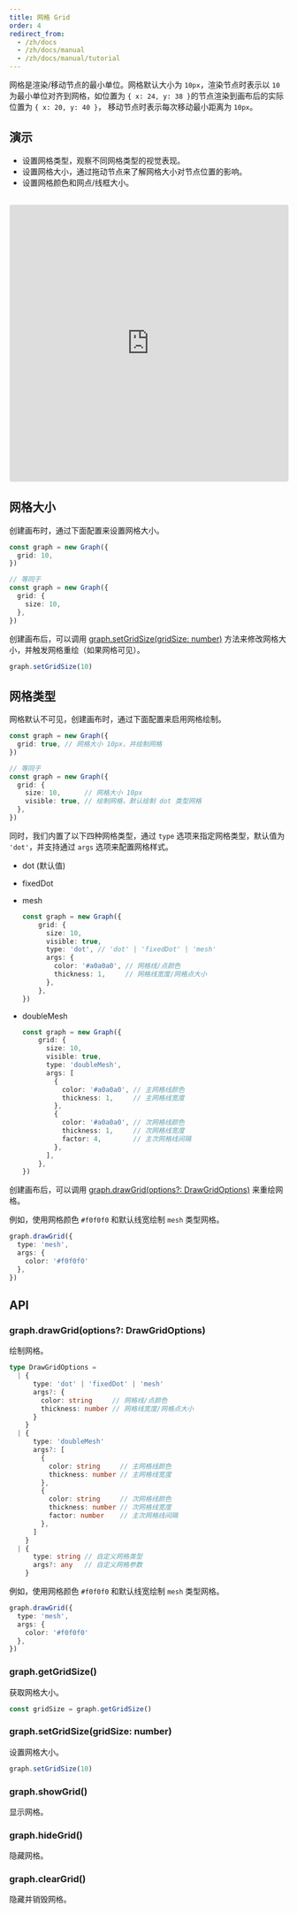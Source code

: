 ```yaml
---
title: 网格 Grid
order: 4
redirect_from:
  - /zh/docs
  - /zh/docs/manual
  - /zh/docs/manual/tutorial
---
```


网格是渲染/移动节点的最小单位。网格默认大小为 `10px`，渲染节点时表示以 `10` 为最小单位对齐到网格，如位置为 `{ x: 24, y: 38 }`的节点渲染到画布后的实际位置为 `{ x: 20, y: 40 }`， 移动节点时表示每次移动最小距离为 `10px`。

## 演示

- 设置网格类型，观察不同网格类型的视觉表现。
- 设置网格大小，通过拖动节点来了解网格大小对节点位置的影响。
- 设置网格颜色和网点/线框大小。

<iframe
  src="https://codesandbox.io/embed/x6-playground-grid-bzoy0?fontsize=14&hidenavigation=1&theme=light&view=preview"
  style="width:100%; height:500px; border: 1px solid #f0f0f0; border-radius: 4px; overflow:hidden; margin-top: 16px;"
  title="x6-playground-grid"
  allow="accelerometer; ambient-light-sensor; camera; encrypted-media; geolocation; gyroscope; hid; microphone; midi; payment; usb; vr; xr-spatial-tracking"
  sandbox="allow-autoplay allow-forms allow-modals allow-popups allow-presentation allow-same-origin allow-scripts"
></iframe>

## 网格大小

创建画布时，通过下面配置来设置网格大小。

```ts
const graph = new Graph({
  grid: 10,
})

// 等同于
const graph = new Graph({
  grid: {
    size: 10,
  },
})
```

创建画布后，可以调用 [graph.setGridSize(gridSize: number)](#graphsetgridsizegridsize-number) 方法来修改网格大小，并触发网格重绘（如果网格可见）。

```ts
graph.setGridSize(10)
```

## 网格类型

网格默认不可见，创建画布时，通过下面配置来启用网格绘制。

```ts
const graph = new Graph({
  grid: true, // 网格大小 10px，并绘制网格
})

// 等同于
const graph = new Graph({
  grid: {
    size: 10,      // 网格大小 10px
    visible: true, // 绘制网格，默认绘制 dot 类型网格
  },
})
```

同时，我们内置了以下四种网格类型，通过 `type` 选项来指定网格类型，默认值为 `'dot'`，并支持通过 `args` 选项来配置网格样式。

- dot (默认值)
- fixedDot
- mesh

  ```ts
  const graph = new Graph({
      grid: {
        size: 10,
        visible: true,
        type: 'dot', // 'dot' | 'fixedDot' | 'mesh'
        args: { 
          color: '#a0a0a0', // 网格线/点颜色
          thickness: 1,     // 网格线宽度/网格点大小
        },
      },
  })
  ```

- doubleMesh

  ```ts
  const graph = new Graph({
      grid: {
        size: 10,
        visible: true,
        type: 'doubleMesh',
        args: [
          { 
            color: '#a0a0a0', // 主网格线颜色
            thickness: 1,     // 主网格线宽度
          },
          { 
            color: '#a0a0a0', // 次网格线颜色
            thickness: 1,     // 次网格线宽度
            factor: 4,        // 主次网格线间隔
          },
        ],
      },
  })
  ```

创建画布后，可以调用 [graph.drawGrid(options?: DrawGridOptions)](#graphdrawgridoptions-drawgridoptions) 来重绘网格。

例如，使用网格颜色 `#f0f0f0` 和默认线宽绘制 `mesh` 类型网格。

```ts
graph.drawGrid({
  type: 'mesh',
  args: {
    color: '#f0f0f0'
  },
})
```

## API

### graph.drawGrid(options?: DrawGridOptions)

绘制网格。

```ts
type DrawGridOptions = 
  | {
      type: 'dot' | 'fixedDot' | 'mesh'
      args?: {
        color: string     // 网格线/点颜色
        thickness: number // 网格线宽度/网格点大小
      }
    }
  | {
      type: 'doubleMesh'
      args?: [
        {
          color: string     // 主网格线颜色
          thickness: number // 主网格线宽度
        },
        {
          color: string     // 次网格线颜色
          thickness: number // 次网格线宽度
          factor: number    // 主次网格线间隔
        },
      ]
    }  
  | {
      type: string // 自定义网格类型
      args?: any   // 自定义网格参数 
    }
```

例如，使用网格颜色 `#f0f0f0` 和默认线宽绘制 `mesh` 类型网格。

```ts
graph.drawGrid({
  type: 'mesh',
  args: {
    color: '#f0f0f0'
  },
})
```

### graph.getGridSize()

获取网格大小。

```ts
const gridSize = graph.getGridSize()
```

### graph.setGridSize(gridSize: number)

设置网格大小。

```ts
graph.setGridSize(10)
```

### graph.showGrid()

显示网格。

### graph.hideGrid()

隐藏网格。

### graph.clearGrid()

隐藏并销毁网格。
